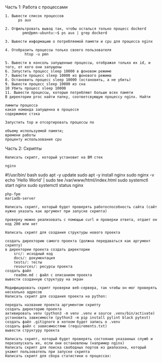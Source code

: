 Часть 1: Работа с процессами

    1. Вывести список процессов
          ps aux
      
    2. Отфильтровать вывод так, чтобы осталься только процесс dockerd
            pmn@pmn-ubuntu:~$ ps aux | grep dockerd 

    3. Вывести информацию о потребляемой памяти и cpu для процесса nginx
    
    4. Отобразить процессы только своего пользователя
             htop -u pmn
             
    5. Вывести в консоль запущенные процессы, отображая только их id, и того, от кого они запущены
    6. Запустить процесс sleep 10000 в фоновом режиме
    7. Вывести процесс sleep 10000 из фонового режима
    8. Остановить процесс sleep 10000 (остановить, а не убить)
    9. Вывести процесс sleep 10000 из сна
    10 Убить процесс sleep 10000
    11. Вывести процессы, которые потребляют больше всех памяти
    В директории proc найти папку, соответсвующую процессу nginx. Найти

    лимиты процесса
    какая команда запущенна в процессе
    содержимое стэка

    Запустить top и отсортировать процессы по

    объему используемой памяти;
    времени работы
    проценту использования cpu

Часть 2: Скрипты

    Написать скрипт, который установит на ВМ стек

    nginx

#!/usr/bin/ bash
sudo apt -y update
sudo apt -y install nginx
sudo nginx -v
echo 'Hello World' | sudo tee /var/www/html/index.html
sudo systemctl start nginx
sudo systemctl status nginx
    
    php-fpm
    mariadb-server

    Написать скрипт, который будет проверять работоспособность сайта (сайт нужно указать как аргумент при запуске скрипта)

    проверку можно реализовать с помощью curl и проверки ответа, отдает он код 200 или нет

    Написать скрипт для создания структуры нового проекта

    создать директорию самого проекта (должна передаваться как аргумент скрипту)
    в директории проекта создать директории
        src/: исходный код
        docs/: документация
        tests/: тесты
        resources/: ресурсы проекта
    создать файл
        readme.md : файл с описанием проекта
    вывести созданную структуру на экран

    Модифицировать скрипт проверки веб-сервера, так чтобы он мог проверять несколько адресов
    Написать скрипт для создания проекта на python:

    передать название проекта аргументом скрипту
    создать директорию проекта
    активировать venv (python3 -m venv .venv и source .venv/bin/activate)
    установить зависимости (python3 -m pip install pylint black pytest)
    создать файл .gitignore в котоом будет запись о .venv
    создать файл с зависимостями (requirements.txt)
    вывести структуру проекта

    Написать скрипт, который будет проверять состояние указанных служб и перезапускать их, если они остановлены (например nginx)
    Написать скрипт для поиска свободных портов из диапазона, который укажет пользователь при запуске скрипта
    Написать скрипт для сбора статистики о процессах:
